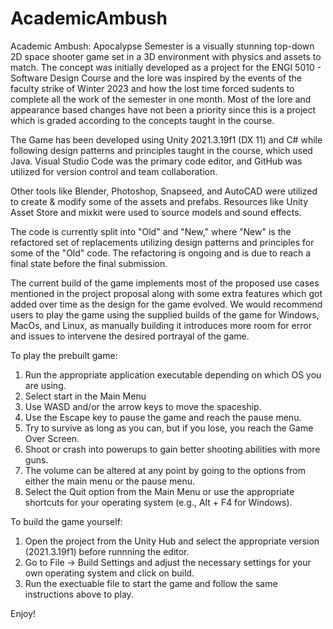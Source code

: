 # AcademicAmbush

Academic Ambush: Apocalypse Semester is a visually stunning top-down 2D space shooter game set in a 3D environment with physics and assets to match. The concept was initially developed as a project for the ENGI 5010 - Software Design Course and the lore was inspired by the events of the faculty strike of Winter 2023 and how the lost time forced sudents to complete all the work of the semester in one month. Most of the lore and appearance based changes have not been a priority since this is a project which is graded according to the concepts taught in the course.

The Game has been developed using Unity 2021.3.19f1 (DX 11) and C# while following design patterns and principles taught in the course, which used Java. Visual Studio Code was the primary code editor, and GitHub was utilized for version control and team collaboration.

Other tools like Blender, Photoshop, Snapseed, and AutoCAD were utilized to create & modify some of the assets and prefabs. Resources like Unity Asset Store and mixkit were used to source models and sound effects.

The code is currently split into "Old" and "New," where "New" is the refactored set of replacements utilizing design patterns and principles for some of the "Old" code. The refactoring is ongoing and is due to reach a final state before the final submission.

The current build of the game implements most of the proposed use cases mentioned in the project proposal along with some extra features which got added over time as the design for the game evolved. We would recommend users to play the game using the supplied builds of the game for Windows, MacOs, and Linux, as manually building it introduces more room for error and issues to intervene the desired portrayal of the game.

To play the prebuilt game:

1. Run the appropriate application executable depending on which OS you are using.
2. Select start in the Main Menu
3. Use WASD and/or the arrow keys to move the spaceship.
4. Use the Escape key to pause the game and reach the pause menu.
5. Try to survive as long as you can, but if you lose, you reach the Game Over Screen.
6. Shoot or crash into powerups to gain better shooting abilities with more guns.
7. The volume can be altered at any point by going to the options from either the main menu or the pause menu.
8. Select the Quit option from the Main Menu or use the appropriate shortcuts for your operating system (e.g., Alt + F4 for Windows).

To build the game yourself:

1. Open the project from the Unity Hub and select the appropriate version (2021.3.19f1) before runnning the editor.
2. Go to File -> Build Settings and adjust the necessary settings for your own operating system and click on build.
3. Run the exectuable file to start the game and follow the same instructions above to play.

Enjoy!

